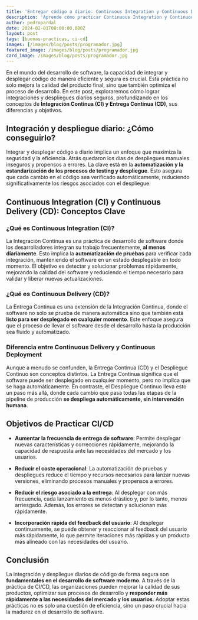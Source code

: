 ```yaml
---
title: 'Entregar código a diario: Continuous Integration y Continuous Delivery'
description: 'Aprende cómo practicar Continuous Integration y Continuous Delivery es la clave para mejorar la calidad del producto final y optimizar el proceso de desarrollo.'
author: pedropardal
date: 2024-02-01T00:00:00.000Z
layout: post
tags: [buenas-practicas, ci-cd]
images: [/images/blog/posts/programador.jpg]
featured_image: /images/blog/posts/programador.jpg
card_image: /images/blog/posts/programador.jpg
---
```


En el mundo del desarrollo de software, la capacidad de integrar y desplegar código de manera eficiente y segura es crucial. Esta práctica no solo mejora la calidad del producto final, sino que también optimiza el proceso de desarrollo. En este post, exploraremos cómo lograr integraciones y despliegues diarios seguros, profundizando en los conceptos de **Integración Continua (CI) y Entrega Continua (CD)**, sus diferencias y objetivos.

## Integración y despliegue diario: ¿Cómo conseguirlo?
Integrar y desplegar código a diario implica un enfoque que maximiza la seguridad y la eficiencia. Atrás quedaron los días de despliegues manuales inseguros y propensos a errores. La clave está en la **automatización y la estandarización de los procesos de testing y despliegue**. Esto asegura que cada cambio en el código sea verificado automáticamente, reduciendo significativamente los riesgos asociados con el despliegue.

## Continuous Integration (CI) y Continuous Delivery (CD): Conceptos Clave
### ¿Qué es Continuous Integration (CI)?
La Integración Continua es una práctica de desarrollo de software donde los desarrolladores integran su trabajo frecuentemente, **al menos diariamente**. Esto implica la **automatización de pruebas** para verificar cada integración, manteniendo el software en un estado desplegable en todo momento. El objetivo es detectar y solucionar problemas rápidamente, mejorando la calidad del software y reduciendo el tiempo necesario para validar y liberar nuevas actualizaciones.

### ¿Qué es Continuous Delivery (CD)?
La Entrega Continua es una extensión de la Integración Continua, donde el software no solo se prueba de manera automática sino que también está **listo para ser desplegado en cualquier momento**. Este enfoque asegura que el proceso de llevar el software desde el desarrollo hasta la producción sea fluido y automatizado.

### Diferencia entre Continuous Delivery y Continuous Deployment
Aunque a menudo se confunden, la Entrega Continua (CD) y el Despliegue Continuo son conceptos distintos. La Entrega Continua significa que el software puede ser desplegado en cualquier momento, pero no implica que se haga automáticamente. En contraste, el Despliegue Continuo lleva esto un paso más allá, donde cada cambio que pasa todas las etapas de la pipeline de producción **se despliega automáticamente, sin intervención humana**.

## Objetivos de Practicar CI/CD

- **Aumentar la frecuencia de entrega de software**: Permite desplegar nuevas características y correcciones rápidamente, mejorando la capacidad de respuesta ante las necesidades del mercado y los usuarios.

- **Reducir el coste operacional**: La automatización de pruebas y despliegues reduce el tiempo y recursos necesarios para lanzar nuevas versiones, eliminando procesos manuales y propensos a errores.

- **Reducir el riesgo asociado a la entrega**: Al desplegar con más frecuencia, cada lanzamiento es menos drástico y, por lo tanto, menos arriesgado. Además, los errores se detectan y solucionan más rápidamente.

- **Incorporación rápida del feedback del usuario**: Al desplegar continuamente, se puede obtener y reaccionar al feedback del usuario más rápidamente, lo que permite iteraciones más rápidas y un producto más alineado con las necesidades del usuario.

## Conclusión
La integración y despliegue diarios de código de forma segura son **fundamentales en el desarrollo de software moderno**. A través de la práctica de CI/CD, las organizaciones pueden mejorar la calidad de sus productos, optimizar sus procesos de desarrollo y **responder más rápidamente a las necesidades del mercado y los usuarios**. Adoptar estas prácticas no es solo una cuestión de eficiencia, sino un paso crucial hacia la madurez en el desarrollo de software.
